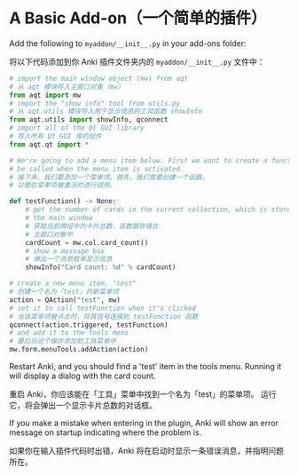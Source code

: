 # A Basic Add-on（一个简单的插件）

Add the following to `myaddon/__init__.py` in your add-ons folder:

将以下代码添加到你 Anki 插件文件夹内的 `myaddon/__init__.py` 文件中：

```python
# import the main window object (mw) from aqt
# 从 aqt 模块导入主窗口对象（mw）
from aqt import mw
# import the "show info" tool from utils.py
# 从 aqt.utils 模块导入用于显示信息的工具函数 showInfo
from aqt.utils import showInfo, qconnect
# import all of the Qt GUI library
# 导入所有 Qt GUI 库的组件
from aqt.qt import *

# We're going to add a menu item below. First we want to create a function to
# be called when the menu item is activated.
# 接下来，我们要添加一个菜单项。首先，我们需要创建一个函数，
# 以便在菜单项被激活时进行调用。

def testFunction() -> None:
    # get the number of cards in the current collection, which is stored in
    # the main window
    # 获取当前牌组中的卡片总数，该数据存储在
    # 主窗口对象中
    cardCount = mw.col.card_count()
    # show a message box
    # 弹出一个消息框来显示信息
    showInfo("Card count: %d" % cardCount)

# create a new menu item, "test"
# 创建一个名为「test」的新菜单项
action = QAction("test", mw)
# set it to call testFunction when it's clicked
# 当该菜单项被点击时，将其信号连接到 testFunction 函数
qconnect(action.triggered, testFunction)
# and add it to the tools menu
# 最后将这个操作添加到工具菜单中
mw.form.menuTools.addAction(action)
```

Restart Anki, and you should find a 'test' item in the tools menu.
Running it will display a dialog with the card count.

重启 Anki，你应该能在「工具」菜单中找到一个名为「test」的菜单项。
运行它，将会弹出一个显示卡片总数的对话框。

If you make a mistake when entering in the plugin, Anki will show an
error message on startup indicating where the problem is.

如果你在输入插件代码时出错，Anki 将在启动时显示一条错误消息，并指明问题所在。

